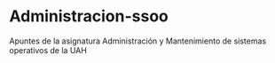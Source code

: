 # Administracion-ssoo
Apuntes de la asignatura Administración y Mantenimiento de sistemas operativos de la UAH

